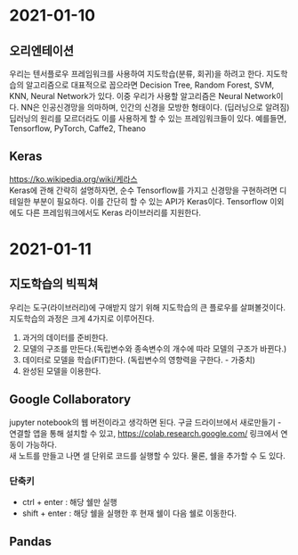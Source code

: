 # 2021-01-10
## 오리엔테이션
우리는 텐서플로우 프레임워크를 사용하여 지도학습(분류, 회귀)을 하려고 한다. 지도학습의 알고리즘으로 대표적으로 꼽으라면 Decision Tree, Random Forest, SVM, KNN, Neural Network가 있다. 이중 우리가 사용할 알고리즘은 Neural Network이다. NN은 인공신경망을 의마하며, 인간의 신경을 모방한 형태이다. (딥러닝으로 알려짐) 딥러닝의 원리를 모르더라도 이를 사용하게 할 수 있는 프레임워크들이 있다. 예를들면, Tensorflow, PyTorch, Caffe2, Theano

## Keras
https://ko.wikipedia.org/wiki/케라스  
Keras에 관해 간략히 설명하자면, 순수 Tensorflow를 가지고 신경망을 구현하려면 디테일한 부분이 필요하다. 이를 간단히 할 수 있는 API가 Keras이다.  Tensorflow 이외에도 다른 프레임워크에서도 Keras 라이브러리를 지원한다.

# 2021-01-11
## 지도학습의 빅픽쳐
우리는 도구(라이브러리)에 구애받지 않기 위해 지도학습의 큰 플로우를 살펴볼것이다. 지도학습의 과정은 크게 4가지로 이루어진다.  
1. 과거의 데이터를 준비한다.  
2. 모델의 구조를 만든다.(독립변수와 종속변수의 개수에 따라 모델의 구조가 바뀐다.)  
3. 데이터로 모델을 학습(FIT)한다. (독립변수의 영향력을 구한다. - 가중치)  
4. 완성된 모델을 이용한다.  

## Google Collaboratory
jupyter notebook의 웹 버전이라고 생각하면 된다. 구글 드라이브에서 새로만들기 - 연결할 앱을 통해 설치할 수 있고, https://colab.research.google.com/  링크에서 연동이 가능하다.  
새 노트를 만들고 나면 셀 단위로 코드를 실행할 수 있다. 물론, 쉘을 추가할 수 도 있다.  

### 단축키 
- ctrl + enter : 해당 쉘만 실행
- shift + enter : 해당 쉘을 실행한 후 현재 쉘이 다음 쉘로 이동한다.  

## Pandas
